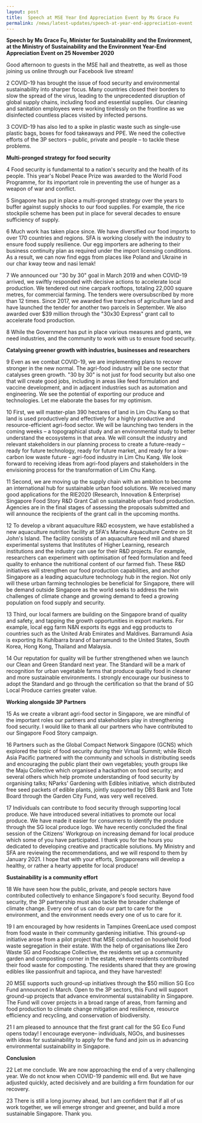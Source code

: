 ```yaml
---
layout: post
title:  Speech at MSE Year End Appreciation Event by Ms Grace Fu
permalink: /news/latest-updates/speech-at-year-end-appreciation-event
---
```


**Speech by Ms Grace Fu, Minister for Sustainability and the Environment, at the Ministry of Sustainability and the Environment Year-End Appreciation Event on 25 November 2020**

Good afternoon to guests in the MSE hall and theatrette, as well as those joining us online through our Facebook live stream!

2 COVID-19 has brought the issue of food security and environmental sustainability into sharper focus. Many countries closed their borders to slow the spread of the virus, leading to the unprecedented disruption of global supply chains, including food and essential supplies. Our cleaning and sanitation employees were working tirelessly on the frontline as we disinfected countless places visited by infected persons.

3 COVID-19 has also led to a spike in plastic waste such as single-use plastic bags, boxes for food takeaways and PPE. We need the collective efforts of the 3P sectors – public, private and people – to tackle these problems.

**Multi-pronged strategy for food security**

4 Food security is fundamental to a nation&#39;s security and the health of its people. This year&#39;s Nobel Peace Prize was awarded to the World Food Programme, for its important role in preventing the use of hunger as a weapon of war and conflict.

5 Singapore has put in place a multi-pronged strategy over the years to buffer against supply shocks to our food supplies. For example, the rice stockpile scheme has been put in place for several decades to ensure sufficiency of supply.

6 Much work has taken place since. We have diversified our food imports to over 170 countries and regions. SFA is working closely with the industry to ensure food supply resilience. Our egg importers are adhering to their business continuity plan as required under the import licensing conditions. As a result, we can now find eggs from places like Poland and Ukraine in our char kway teow and nasi lemak!

7 We announced our &quot;30 by 30&quot; goal in March 2019 and when COVID-19 arrived, we swiftly responded with decisive actions to accelerate local production. We tendered out nine carpark rooftops, totaling 22,000 square metres, for commercial farming. The tenders were oversubscribed by more than 12 times. Since 2017, we awarded five tranches of agriculture land and have launched the tender for another two parcels in September. We also awarded over $39 million through the &quot;30x30 Express&quot; grant call to accelerate food production.

8 While the Government has put in place various measures and grants, we need industries, and the community to work with us to ensure food security.

**Catalysing greener growth with industries, businesses and researchers**

9 Even as we combat COVID-19, we are implementing plans to recover stronger in the new normal. The agri-food industry will be one sector that catalyses green growth. &quot;30 by 30&quot; is not just for food security but also one that will create good jobs, including in areas like feed formulation and vaccine development, and in adjacent industries such as automation and engineering. We see the potential of exporting our produce and technologies. Let me elaborate the bases for my optimism.

10 First, we will master-plan 390 hectares of land in Lim Chu Kang so that land is used productively and effectively for a highly productive and resource-efficient agri-food sector. We will be launching two tenders in the coming weeks – a topographical study and an environmental study to better understand the ecosystems in that area. We will consult the industry and relevant stakeholders in our planning process to create a future-ready – ready for future technology, ready for future market, and ready for a low-carbon low waste future - agri-food industry in Lim Chu Kang. We look forward to receiving ideas from agri-food players and stakeholders in the envisioning process for the transformation of Lim Chu Kang.

11 Second, we are moving up the supply chain with an ambition to become an international hub for sustainable urban food solutions. We received many good applications for the RIE2020 (Research, Innovation &amp; Enterprise) Singapore Food Story R&amp;D Grant Call on sustainable urban food production. Agencies are in the final stages of assessing the proposals submitted and will announce the recipients of the grant call in the upcoming months.

12 To develop a vibrant aquaculture R&amp;D ecosystem, we have established a new aquaculture nutrition facility at SFA&#39;s Marine Aquaculture Centre on St John&#39;s Island. The facility consists of an aquaculture feed mill and shared experimental systems that Institutes of Higher Learning, research institutions and the industry can use for their R&amp;D projects. For example, researchers can experiment with optimisation of feed formulation and feed quality to enhance the nutritional content of our farmed fish. These R&amp;D initiatives will strengthen our food production capabilities, and anchor Singapore as a leading aquaculture technology hub in the region. Not only will these urban farming technologies be beneficial for Singapore, there will be demand outside Singapore as the world seeks to address the twin challenges of climate change and growing demand to feed a growing population on food supply and security.

13 Third, our local farmers are building on the Singapore brand of quality and safety, and tapping the growth opportunities in export markets. For example, local egg farm N&amp;N exports its eggs and egg products to countries such as the United Arab Emirates and Maldives. Barramundi Asia is exporting its Kuhlbarra brand of barramundi to the United States, South Korea, Hong Kong, Thailand and Malaysia.

14 Our reputation for quality will be further strengthened when we launch our Clean and Green Standard next year. The Standard will be a mark of recognition for urban vegetable farms that produce quality food in cleaner and more sustainable environments. I strongly encourage our business to adopt the Standard and go through the certification so that the brand of SG Local Produce carries greater value.

**Working alongside 3P Partners**

15 As we create a vibrant agri-food sector in Singapore, we are mindful of the important roles our partners and stakeholders play in strengthening food security. I would like to thank all our partners who have contributed to our Singapore Food Story campaign.

16 Partners such as the Global Compact Network Singapore (GCNS) which explored the topic of food security during their Virtual Summit; while Ricoh Asia Pacific partnered with the community and schools in distributing seeds and encouraging the public plant their own vegetables; youth groups like the Maju Collective which organised a hackathon on food security; and several others which help promote understanding of food security by organising talks; NParks&#39; Gardening with Edibles initiative, which distributed free seed packets of edible plants, jointly supported by DBS Bank and Tote Board through the Garden City Fund, was very well received.

17 Individuals can contribute to food security through supporting local produce. We have introduced several initiatives to promote our local produce. We have made it easier for consumers to identify the produce through the SG local produce logo. We have recently concluded the final session of the Citizens&#39; Workgroup on increasing demand for local produce which some of you have participated. I thank you for the hours you dedicated to developing creative and practicable solutions. My Ministry and SFA are reviewing the recommendations, and we will respond to them by January 2021. I hope that with your efforts, Singaporeans will develop a healthy, or rather a hearty appetite for local produce!

**Sustainability is a community effort**

18 We have seen how the public, private, and people sectors have contributed collectively to enhance Singapore&#39;s food security. Beyond food security, the 3P partnership must also tackle the broader challenge of climate change. Every one of us can do our part to care for the environment, and the environment needs every one of us to care for it.

19 I am encouraged by how residents in Tampines GreenLace used compost from food waste in their community gardening initiative. This ground-up initiative arose from a pilot project that MSE conducted on household food waste segregation in their estate. With the help of organisations like Zero Waste SG and Foodscape Collective, the residents set up a community garden and composting corner in the estate, where residents contributed their food waste for composting. The residents shared that they are growing edibles like passionfruit and tapioca, and they have harvested!

20 MSE supports such ground-up initiatives through the $50 million SG Eco Fund announced in March. Open to the 3P sectors, this Fund will support ground-up projects that advance environmental sustainability in Singapore. The Fund will cover projects in a broad range of areas, from farming and food production to climate change mitigation and resilience, resource efficiency and recycling, and conservation of biodiversity.

21 I am pleased to announce that the first grant call for the SG Eco Fund opens today! I encourage everyone– individuals, NGOs, and businesses with ideas for sustainability to apply for the fund and join us in advancing environmental sustainability in Singapore.

**Conclusion**

22 Let me conclude. We are now approaching the end of a very challenging year. We do not know when COVID-19 pandemic will end. But we have adjusted quickly, acted decisively and are building a firm foundation for our recovery.

23 There is still a long journey ahead, but I am confident that if all of us work together, we will emerge stronger and greener, and build a more sustainable Singapore. Thank you.
